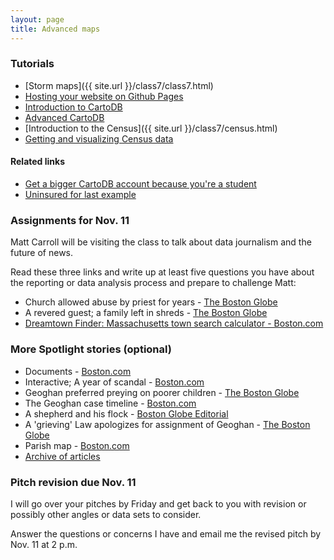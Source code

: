 ```yaml
---
layout: page
title: Advanced maps
---
```


### Tutorials

* [Storm maps]({{ site.url }}/class7/class7.html)
* [Hosting your website on Github Pages](http://andrewbtran.github.io/JRN-418/class6/ghpages/)
* [Introduction to CartoDB](http://andrewbtran.github.io/JRN-418/class11/cartodb/)
* [Advanced CartoDB](http://andrewbtran.github.io/JRN-418/class11/cartodb_2/)
* [Introduction to the Census]({{ site.url }}/class7/census.html)
* [Getting and visualizing Census data](https://docs.google.com/presentation/d/15n8F0SN89Vw5HI9lryf4X_xX8dOTBRnI2c2LmAmVAyE/edit?usp=sharing)

#### Related links

* [Get a bigger CartoDB account because you're a student](https://cartodb.com/industries/non-profits/)
* [Uninsured for last example](http://andrewbtran.github.io/JRN-418/class11/uninsured_zip.csv)
 
### Assignments for Nov. 11

Matt Carroll will be visiting the class to talk about data journalism and the future of news.

Read these three links and write up at least five questions you have about the reporting or data analysis process and prepare to challenge Matt:

* Church allowed abuse by priest for years - [The Boston Globe](http://www.bostonglobe.com/news/special-reports/2002/01/06/church-allowed-abuse-priest-for-years/cSHfGkTIrAT25qKGvBuDNM/story.html)
* A revered guest; a family left in shreds - [The Boston Globe](http://www.bostonglobe.com/news/special-reports/2002/01/06/revered-guest-family-left-shreds/aLeMSWibvkbQqVqqMBg9MM/story.html)
* [Dreamtown Finder: Massachusetts town search calculator - Boston.com](http://www.boston.com/yourtown/specials/massachusetts_town_search_calculator/)

### More Spotlight stories (optional)

* Documents - [Boston.com](http://www.boston.com/globe/spotlight/abuse/documents/)
* Interactive; A year of scandal - [Boston.com](http://www.boston.com/globe/spotlight/abuse/overview/)
* Geoghan preferred preying on poorer children - [The Boston Globe](http://www.bostonglobe.com/news/special-reports/2002/01/07/geoghan-preferred-preying-poorer-children/69DE1kOuETjphwmIBcgzCM/story.html)
* The Geoghan case timeline - [Boston.com](http://www.boston.com/globe/spotlight/abuse/stories/010702_history.htm)
* A shepherd and his flock - [Boston Globe Editorial](http://www.boston.com/globe/spotlight/abuse/stories/010902_editorial.htm)
* A 'grieving' Law apologizes for assignment of Geoghan - [The Boston Globe](http://www.boston.com/globe/spotlight/abuse/stories/011002_law.htm)
* Parish map - [Boston.com](http://www.boston.com/globe/spotlight/abuse/map/)
* [Archive of articles](http://www.boston.com/globe/spotlight/abuse/chronological.htm)


### Pitch revision due Nov. 11

I will go over your pitches by Friday and get back to you with revision or possibly other angles or data sets to consider.

Answer the questions or concerns I have and email me the revised pitch by Nov. 11 at 2 p.m.



